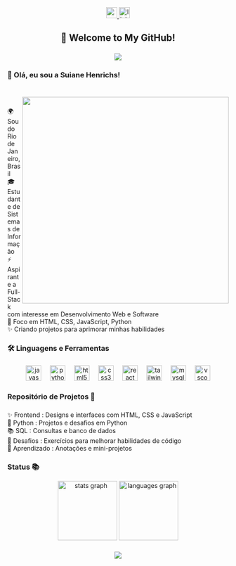 <div align="center">
  <a href="suianehenrichs@gmail.com" target="_blank">
    <img src="https://img.shields.io/static/v1?message=Gmail&logo=gmail&label=&color=D14836&logoColor=white&labelColor=&style=flat" height="25" alt="gmail logo"  />
  </a>
  <a href="https://www.linkedin.com/in/suianehenrichs/" target="_blank">
    <img src="https://img.shields.io/static/v1?message=LinkedIn&logo=linkedin&label=&color=0077B5&logoColor=white&labelColor=&style=flat" height="25" alt="linkedin logo"  />
  </a>
</div>

###

<h2 align="center">🌟 Welcome to My GitHub!</h2>

###


<div align="center">
  <a href="https://git.io/typing-svg">
    <img src="https://readme-typing-svg.demolab.com?font=Fira+Code&pause=1000&color=BC47F7&background=FF56FF00&center=true&width=435&lines=Aspiring+Full-Stack+Developer+%F0%9F%9A%80" />
  </a>

  <h3 align="left">💜 Olá, eu sou a Suiane Henrichs!</h3>


###

<br clear="both">

<img align="right" height="470" src="https://i.imgur.com/C4BmKgw.png"  />

###



<p align="left">🌍 Sou do Rio de Janeiro, Brasil<br>🎓 Estudante de Sistemas de Informação<br>⚡ Aspirante a Full-Stack com interesse em Desenvolvimento Web e Software<br>🎯 Foco em HTML, CSS, JavaScript, Python<br>✨ Criando projetos para aprimorar minhas habilidades</p>

###

<h3 align="left">🛠 Linguagens e Ferramentas</h3>

###
###

<div align="center">
  <img src="https://cdn.jsdelivr.net/gh/devicons/devicon/icons/javascript/javascript-original.svg" height="35" alt="javascript logo"  />
  <img width="12" />
  <img src="https://cdn.jsdelivr.net/gh/devicons/devicon/icons/python/python-original.svg" height="35" alt="python logo"  />
  <img width="12" />
  <img src="https://cdn.jsdelivr.net/gh/devicons/devicon/icons/html5/html5-original.svg" height="35" alt="html5 logo"  />
  <img width="12" />
  <img src="https://cdn.jsdelivr.net/gh/devicons/devicon/icons/css3/css3-original.svg" height="35" alt="css3 logo"  />
  <img width="12" />
  <img src="https://cdn.jsdelivr.net/gh/devicons/devicon/icons/react/react-original.svg" height="35" alt="react logo"  />
  <img width="12" />
  <img src="https://cdn.jsdelivr.net/gh/devicons/devicon/icons/tailwindcss/tailwindcss-original-wordmark.svg" height="35" alt="tailwindcss logo"  />
  <img width="12" />
  <img src="https://cdn.jsdelivr.net/gh/devicons/devicon/icons/mysql/mysql-original.svg" height="35" alt="mysql logo"  />
  <img width="12" />
  <img src="https://cdn.jsdelivr.net/gh/devicons/devicon/icons/vscode/vscode-original.svg" height="35" alt="vscode logo"  />
</div>

###

<h3 align="left">Repositório de Projetos 🚀</h3>

###

<p align="left">✨ Frontend : Designs e interfaces com HTML, CSS e JavaScript<br>🎯 Python : Projetos e desafios em Python<br>📚 SQL : Consultas e banco de dados<br>🧠 Desafios : Exercícios para melhorar habilidades de código<br>💜 Aprendizado : Anotações e mini-projetos</p>

###

<h3 align="left"> Status 📚 </h3>



<div align="center">
  <img src="https://github-readme-stats.vercel.app/api?username=SuianeHenrichs1&hide_title=false&hide_rank=false&show_icons=true&include_all_commits=true&count_private=true&disable_animations=false&theme=dracula&locale=en&hide_border=false" height="135" alt="stats graph"  />
  <img src="https://github-readme-stats.vercel.app/api/top-langs?username=SuianeHenrichs1&locale=en&hide_title=true&layout=compact&card_width=320&langs_count=7&theme=dracula&hide_border=false" height="135" alt="languages graph"  />
</div>

###
###

<div align="center">
  <img src="https://visitor-badge.laobi.icu/badge?page_id=SuianeHenrichs1.SuianeHenrichs1&left_color=violet&right_color=cornflowerblue"  />
</div>

###
